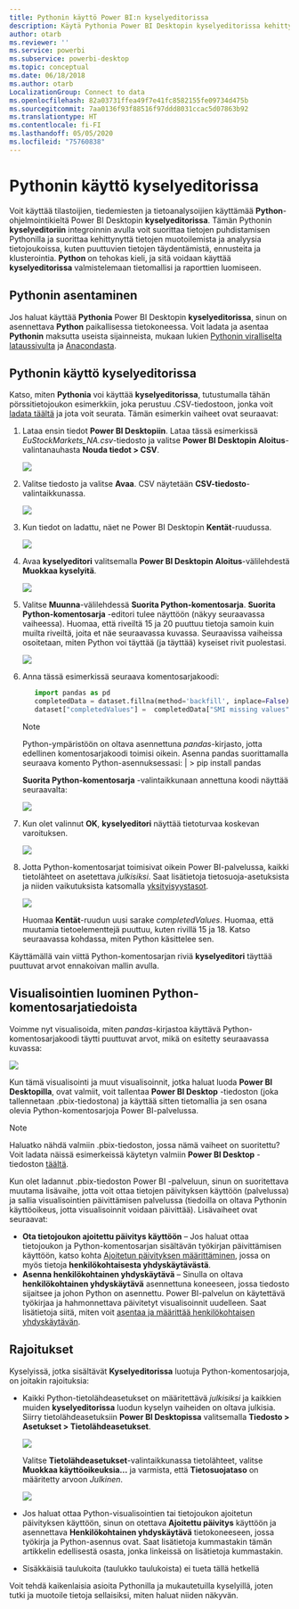 ```yaml
---
title: Pythonin käyttö Power BI:n kyselyeditorissa
description: Käytä Pythonia Power BI Desktopin kyselyeditorissa kehittyneeseen analyysiin
author: otarb
ms.reviewer: ''
ms.service: powerbi
ms.subservice: powerbi-desktop
ms.topic: conceptual
ms.date: 06/18/2018
ms.author: otarb
LocalizationGroup: Connect to data
ms.openlocfilehash: 82a03731ffea49f7e41fc8582155fe09734d475b
ms.sourcegitcommit: 7aa0136f93f88516f97ddd8031ccac5d07863b92
ms.translationtype: HT
ms.contentlocale: fi-FI
ms.lasthandoff: 05/05/2020
ms.locfileid: "75760838"
---
```

# <a name="use-python-in-query-editor"></a>Pythonin käyttö kyselyeditorissa
Voit käyttää tilastoijien, tiedemiesten ja tietoanalysoijien käyttämää **Python**-ohjelmointikieltä Power BI Desktopin **kyselyeditorissa**. Tämän Pythonin **kyselyeditoriin** integroinnin avulla voit suorittaa tietojen puhdistamisen Pythonilla ja suorittaa kehittynyttä tietojen muotoilemista ja analyysia tietojoukoissa, kuten puuttuvien tietojen täydentämistä, ennusteita ja klusterointia. **Python** on tehokas kieli, ja sitä voidaan käyttää **kyselyeditorissa** valmistelemaan tietomallisi ja raporttien luomiseen.

## <a name="installing-python"></a>Pythonin asentaminen
Jos haluat käyttää **Pythonia** Power BI Desktopin **kyselyeditorissa**, sinun on asennettava **Python** paikallisessa tietokoneessa. Voit ladata ja asentaa **Pythonin** maksutta useista sijainneista, mukaan lukien [Pythonin viralliselta lataussivulta](https://www.python.org/) ja [Anacondasta](https://anaconda.org/anaconda/python/).

## <a name="using-python-in-query-editor"></a>Pythonin käyttö kyselyeditorissa
Katso, miten **Pythonia** voi käyttää **kyselyeditorissa**, tutustumalla tähän pörssitietojoukon esimerkkiin, joka perustuu .CSV-tiedostoon, jonka voit [ladata täältä](https://download.microsoft.com/download/F/8/A/F8AA9DC9-8545-4AAE-9305-27AD1D01DC03/EuStockMarkets_NA.csv) ja jota voit seurata. Tämän esimerkin vaiheet ovat seuraavat:

1. Lataa ensin tiedot **Power BI Desktopiin**. Lataa tässä esimerkissä *EuStockMarkets_NA.csv*-tiedosto ja valitse **Power BI Desktopin** **Aloitus**-valintanauhasta **Nouda tiedot > CSV**.
   
   ![](media/desktop-python-in-query-editor/python-in-query-editor-1.png)
2. Valitse tiedosto ja valitse **Avaa**. CSV näytetään **CSV-tiedosto**-valintaikkunassa.
   
   ![](media/desktop-python-in-query-editor/python-in-query-editor-2.png)
3. Kun tiedot on ladattu, näet ne Power BI Desktopin **Kentät**-ruudussa.
   
   ![](media/desktop-python-in-query-editor/python-in-query-editor-3.png)
4. Avaa **kyselyeditori** valitsemalla **Power BI Desktopin** **Aloitus**-välilehdestä **Muokkaa kyselyitä**.
   
   ![](media/desktop-python-in-query-editor/python-in-query-editor-4.png)
5. Valitse **Muunna**-välilehdessä **Suorita Python-komentosarja**. **Suorita Python-komentosarja** -editori tulee näyttöön (näkyy seuraavassa vaiheessa). Huomaa, että riveiltä 15 ja 20 puuttuu tietoja samoin kuin muilta riveiltä, joita et näe seuraavassa kuvassa. Seuraavissa vaiheissa osoitetaan, miten Python voi täyttää (ja täyttää) kyseiset rivit puolestasi.
   
   ![](media/desktop-python-in-query-editor/python-in-query-editor-5.png)
6. Anna tässä esimerkissä seuraava komentosarjakoodi:
   
    ```python
       import pandas as pd
       completedData = dataset.fillna(method='backfill', inplace=False)
       dataset["completedValues"] =  completedData["SMI missing values"]
   ```

   > [!NOTE]
   > Python-ympäristöön on oltava asennettuna *pandas*-kirjasto, jotta edellinen komentosarjakoodi toimisi oikein. Asenna pandas suorittamalla seuraava komento Python-asennuksessasi: |      > pip install pandas
   > 
   > 
   
   **Suorita Python-komentosarja** -valintaikkunaan annettuna koodi näyttää seuraavalta:
   
   ![](media/desktop-python-in-query-editor/python-in-query-editor-5b.png)
7. Kun olet valinnut **OK**, **kyselyeditori** näyttää tietoturvaa koskevan varoituksen.
   
   ![](media/desktop-python-in-query-editor/python-in-query-editor-6.png)
8. Jotta Python-komentosarjat toimisivat oikein Power BI-palvelussa, kaikki tietolähteet on asetettava *julkisiksi*. Saat lisätietoja tietosuoja-asetuksista ja niiden vaikutuksista katsomalla [yksityisyystasot](desktop-privacy-levels.md).
   
   ![](media/desktop-python-in-query-editor/python-in-query-editor-7.png)
   
   Huomaa **Kentät**-ruudun uusi sarake *completedValues*. Huomaa, että muutamia tietoelementtejä puuttuu, kuten rivillä 15 ja 18. Katso seuraavassa kohdassa, miten Python käsittelee sen.
   

Käyttämällä vain viittä Python-komentosarjan riviä **kyselyeditori** täyttää puuttuvat arvot ennakoivan mallin avulla.

## <a name="creating-visuals-from-python-script-data"></a>Visualisointien luominen Python-komentosarjatiedoista
Voimme nyt visualisoida, miten *pandas*-kirjastoa käyttävä Python-komentosarjakoodi täytti puuttuvat arvot, mikä on esitetty seuraavassa kuvassa:

![](media/desktop-python-in-query-editor/python-in-query-editor-8.png)

Kun tämä visualisointi ja muut visualisoinnit, jotka haluat luoda **Power BI Desktopilla**, ovat valmiit, voit tallentaa **Power BI Desktop** -tiedoston (joka tallennetaan .pbix-tiedostona) ja käyttää sitten tietomallia ja sen osana olevia Python-komentosarjoja Power BI-palvelussa.

> [!NOTE]
> Haluatko nähdä valmiin .pbix-tiedoston, jossa nämä vaiheet on suoritettu? Voit ladata näissä esimerkeissä käytetyn valmiin **Power BI Desktop** -tiedoston [täältä](https://download.microsoft.com/download/A/B/C/ABCF5589-B88F-49D4-ADEB-4A623589FC09/Complete%20Values%20with%20Python%20in%20PQ.pbix).

Kun olet ladannut .pbix-tiedoston Power BI -palveluun, sinun on suoritettava muutama lisävaihe, jotta voit ottaa tietojen päivityksen käyttöön (palvelussa) ja sallia visualisointien päivittämisen palvelussa (tiedoilla on oltava Pythonin käyttöoikeus, jotta visualisoinnit voidaan päivittää). Lisävaiheet ovat seuraavat:

* **Ota tietojoukon ajoitettu päivitys käyttöön** – Jos haluat ottaa tietojoukon ja Python-komentosarjan sisältävän työkirjan päivittämisen käyttöön, katso kohta [Ajoitetun päivityksen määrittäminen](refresh-scheduled-refresh.md), jossa on myös tietoja **henkilökohtaisesta yhdyskäytävästä**.
* **Asenna henkilökohtainen yhdyskäytävä** – Sinulla on oltava **henkilökohtainen yhdyskäytävä** asennettuna koneeseen, jossa tiedosto sijaitsee ja johon Python on asennettu. Power BI-palvelun on käytettävä työkirjaa ja hahmonnettava päivitetyt visualisoinnit uudelleen. Saat lisätietoja siitä, miten voit [asentaa ja määrittää henkilökohtaisen yhdyskäytävän](personal-gateway.md).

## <a name="limitations"></a>Rajoitukset
Kyselyissä, jotka sisältävät **Kyselyeditorissa** luotuja Python-komentosarjoja, on joitakin rajoituksia:

* Kaikki Python-tietolähdeasetukset on määritettävä *julkisiksi* ja kaikkien muiden **kyselyeditorissa** luodun kyselyn vaiheiden on oltava julkisia. Siirry tietolähdeasetuksiin **Power BI Desktopissa** valitsemalla **Tiedosto > Asetukset > Tietolähdeasetukset**.
  
  ![](media/desktop-python-in-query-editor/python-in-query-editor-9.png)
  
  Valitse **Tietolähdeasetukset**-valintaikkunassa tietolähteet, valitse **Muokkaa käyttöoikeuksia...**  ja varmista, että **Tietosuojataso** on määritetty arvoon *Julkinen*.
  
  ![](media/desktop-python-in-query-editor/python-in-query-editor-10.png)    
* Jos haluat ottaa Python-visualisointien tai tietojoukon ajoitetun päivityksen käyttöön, sinun on otettava **Ajoitettu päivitys** käyttöön ja asennettava **Henkilökohtainen yhdyskäytävä** tietokoneeseen, jossa työkirja ja Python-asennus ovat. Saat lisätietoja kummastakin tämän artikkelin edellisestä osasta, jonka linkeissä on lisätietoja kummastakin.
* Sisäkkäisiä taulukoita (taulukko taulukoista) ei tueta tällä hetkellä 

Voit tehdä kaikenlaisia asioita Pythonilla ja mukautetuilla kyselyillä, joten tutki ja muotoile tietoja sellaisiksi, miten haluat niiden näkyvän.

